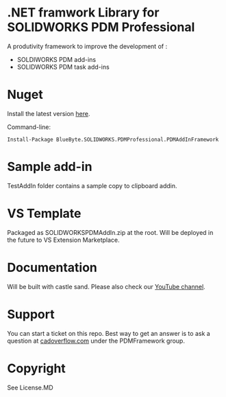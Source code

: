 # .NET framwork Library for SOLIDWORKS PDM Professional
A produtivity framework to improve the development of :
 - SOLDIWORKS PDM add-ins
 - SOLIDWORKS PDM task add-ins

 
# Nuget

Install the latest version [here](https://www.nuget.org/packages/BlueByte.SOLIDWORKS.PDMProfessional.PDMAddInFramework/). 

Command-line: 

```Install-Package BlueByte.SOLIDWORKS.PDMProfessional.PDMAddInFramework```

# Sample add-in

TestAddIn folder contains a sample copy to clipboard addin.

# VS Template

Packaged as SOLIDWORKSPDMAddIn.zip at the root. Will be deployed in the future to VS Extension Marketplace.

# Documentation

Will be built with castle sand. Please also check our [YouTube channel](https://www.youtube.com/c/bluebytesystemsinc).

# Support 
 You can start a ticket on this repo. Best way to get an answer  is to ask a question at [cadoverflow.com](https://www.cadoverflow.com) under the PDMFramework group.



# Copyright

See License.MD
